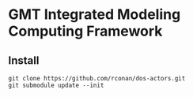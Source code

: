 # GMT Integrated Modeling Computing Framework

## Install

```shell
git clone https://github.com/rconan/dos-actors.git
git submodule update --init
```
